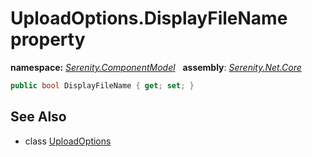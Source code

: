 # UploadOptions.DisplayFileName property
**namespace:** *[Serenity.ComponentModel](../../README.md#serenity.componentmodel-namespace)*   **assembly**: *[Serenity.Net.Core](../../README.md)*

```csharp
public bool DisplayFileName { get; set; }
```

## See Also

* class [UploadOptions](../UploadOptions.md)